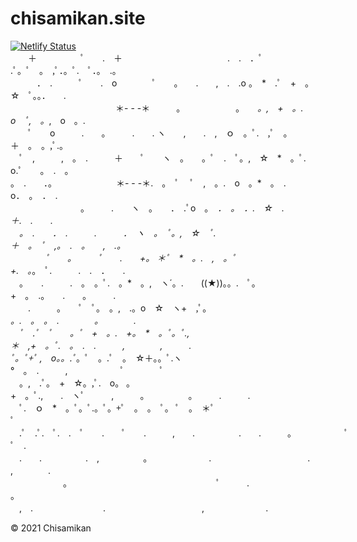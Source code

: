 # chisamikan.site
[![Netlify Status](https://api.netlify.com/api/v1/badges/e0a59905-48a6-4737-9c0b-25b8f4b989ad/deploy-status)](https://app.netlify.com/sites/chisamikan/deploys)  
　　＋　　　　　ﾟ　　.　＋　　　　　　　　　　　　.　.　．ﾟ .ﾟ。ﾟ　。　,ﾟ．。ﾟ.　ﾟ．。　.。  
　　　．　.　　　ﾟ　　.　o　　　　ﾟ　　。　　.　　,　.　.o 。　*　.ﾟ　+　。☆　ﾟ。。．　　.  
　　　　　　　　　　　　＊- - -＊　　　。　　　　　 　｡　　*。,　+　。.　o　ﾟ,　。*,　o　。.  
　　ﾟ　　o　　　.　　。　　　.　　. ヽ　　,　　.　,　ｏ　。ﾟ.　,ﾟ　。　＋　。　。,ﾟ.。  
　ﾟ　,　　　,　。　.　　　＋　　ﾟ　　ヽ　。　　。ﾟ　.　ﾟ。,　☆　*　。ﾟ.　o.ﾟ　　。　.　。  
。　.　　．。　　　　　　　 ＊- - -＊.　。　ﾟ　 ﾟ　,　。.　o　。*　。　.　o．　。　．　.  
　　　　　　　　。　　　.　　ヽ　。　　．　.ﾟo　。　*．　。　．.　☆　.　＋.　.　　.  
　。　.　　．　.　　　.　　　．　ヽ　。　ﾟ。,　☆　ﾟ.　＋　。　ﾟ　,。　.　。　　,　.。  
　　　　ﾟ　　。　　　ﾟ　　.　　+。 ＊ﾟ　*　。.　,　。ﾟ　+.　。*。　ﾟ.　　　.　.　．　　.  
　。　　.　　　.　。　。ﾟ.　。*　。,　ヽ´。.　　((★))。。.　ﾟ。+　。　.。　　.　　｡　　　.  
　　.　　　。　　ﾟ　ﾟ。　。,　.。o　☆　ヽ+　,ﾟ。　*。.　。　。　.　　　　。　　　　.  
　ﾟ　.ﾟ　ﾟ　　。ﾟ　+　。.　+。　*　。ﾟ。ﾟ.,＊　,+　。ﾟ.　。　.　.　　　,　　　　,　　　.  
ﾟ。ﾟ+ﾟ ,　o。。.ﾟ*。ﾟ　。.ﾟ　。　☆＋。。ﾟ.ヽ　°　。　.　　　,　　　　　　ﾟ　　　　ﾟ  
　。,　.ﾟ。　+　☆。,ﾟ.　o。 。+　。ﾟ.,　　.　ヽﾟ　　　,　　　。　　　　　。　　　.　　　.  
　ﾟ.　ｏ　*　。ﾟ。ﾟ.。ﾟ。+ﾟ　。　。　ﾟ。 ﾟ　。　＊ﾟ  
ﾟ 　.ﾟ　.ﾟ.　ﾟ.　.　ﾟ　　.　　ﾟ　　.　　　,　　.　　　　　.　　.　　　。　　　　　　ﾟ　.  
　.　　.　　　　　.　,　　　　　。　　　　　　　.　　　　　　　　　　　.　　,　　　　.  
　　　　　　。　　　　　　　　　　　　　　　　　ﾟ　　　.　　　　　　　　　　　。  
　,　.　　　　　　　　.　　　　　　　　　　　,　　　　　　　.  
 
© 2021 Chisamikan
